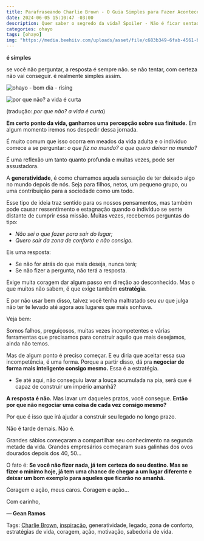 ```yaml
---
title: Parafraseando Charlie Brown - O Guia Simples para Fazer Acontecer
date: 2024-06-05 15:10:47 -03:00
description: Quer saber o segredo da vida? Spoiler - Não é ficar sentado no sofá esperando que as coisas aconteçam. Inspirado em Charlie Brown, este texto é a dose de realidade que você precisa. Descubra como a arte de fazer perguntas pode mudar seu destino, mesmo que sua maior conquista até agora seja lembrar de tirar o lixo na terça-feira.
categories: ohayo
tags: [ohayo]
img: "https://media.beehiiv.com/uploads/asset/file/c683b349-6fab-4561-b0d5-a3d4931956fe/IMG_4229.jpeg"
---
```


**é simples**

se você não perguntar, a resposta é sempre não. se não tentar, com certeza não vai conseguir. é realmente simples assim.

![ohayo - bom dia - rising](https://cdn.jsdelivr.net/gh/geanramos/files/img/rising-tag.png)


![por que não? a vida é curta](https://media.beehiiv.com/uploads/asset/file/c683b349-6fab-4561-b0d5-a3d4931956fe/IMG_4229.jpeg)

(tradução: *por que não? a vida é curta*)

**Em certo ponto da vida, ganhamos uma percepção sobre sua finitude.**  Em algum momento iremos nos despedir dessa jornada.

É muito comum que isso ocorra em meados da vida adulta e o indivíduo comece a se perguntar:  _o que fiz no mundo? o que quero deixar no mundo?_

É uma reflexão um tanto quanto profunda e muitas vezes, pode ser assustadora.

A  **generatividade**, é como chamamos aquela sensação de ter deixado algo no mundo depois de nós. Seja para filhos, netos, um pequeno grupo, ou uma contribuição para a sociedade como um todo.

Esse tipo de ideia traz sentido para os nossos pensamentos, mas também pode causar ressentimento e estagnação quando o indivíduo se sente distante de cumprir essa missão. Muitas vezes, recebemos perguntas do tipo:

-   _Não sei o que fazer para sair do lugar;_
-   _Quero sair da zona de conforto e não consigo._

Eis uma resposta:

-   Se não for atrás do que mais deseja, nunca terá;
-   Se não fizer a pergunta, não terá a resposta.

Exige muita coragem dar algum passo em direção ao desconhecido. Mas o que muitos não sabem, é que exige também  **estratégia**.

E por não usar bem disso, talvez você tenha maltratado seu  _eu_  que julga não ter te levado até agora aos lugares que mais sonhava.

Veja bem:

Somos falhos, preguiçosos, muitas vezes incompetentes e várias ferramentas que precisamos para construir aquilo que mais desejamos, ainda não temos.

Mas de algum ponto é preciso começar. E eu diria que aceitar essa sua incompetência, é uma forma. Porque a partir disso, dá pra  **negociar de forma mais inteligente consigo mesmo.**  Essa é a estratégia.

-   Se até aqui, não conseguiu lavar a louça acumulada na pia, será que é capaz de construir um império amanhã?

**A resposta é não.**  Mas lavar um daqueles pratos, você consegue.  **Então por que não negociar uma coisa de cada vez consigo mesmo?**

Por que é isso que irá ajudar a construir seu legado no longo prazo.

Não é tarde demais. Não é.

Grandes sábios começaram a compartilhar seu conhecimento na segunda metade da vida. Grandes empresários começaram suas galinhas dos ovos dourados depois dos 40, 50…

O fato é:  **Se você não fizer nada, já tem certeza do seu destino. Mas se fizer o mínimo hoje, já tem uma chance de chegar a um lugar diferente e deixar um bom exemplo para aqueles que ficarão no amanhã.**

Coragem e ação, meus caros. Coragem e ação...

Com carinho,

**— Gean Ramos**

Tags: [Charlie Brown](https://www.google.com/search?q=Charlie%20Brown%20site:geanramos.com.br), [inspiração](https://www.google.com/search?q=inspiração%20site:geanramos.com.br), generatividade, legado, zona de conforto, estratégias de vida, coragem, ação, motivação, sabedoria de vida.